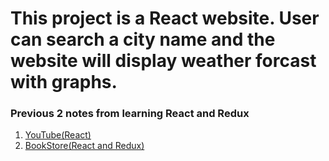 # This project is a React website. User can search a city name and the website will display weather forcast with graphs.

### Previous 2 notes from learning React and Redux
1. [YouTube(React)](https://github.com/ywCN/youtube-site/blob/master/README.md)
2. [BookStore(React and Redux)](https://github.com/ywCN/book-display-site/blob/master/README.md)
